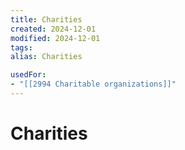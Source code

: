 ```yaml
---
title: Charities
created: 2024-12-01
modified: 2024-12-01
tags: 
alias: Charities

usedFor:
- "[[2994 Charitable organizations]]"
---
```

# Charities

